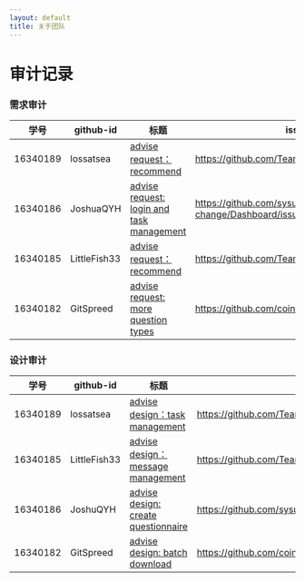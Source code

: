 ```yaml
---
layout: default
title: 关于团队
---
```


# 审计记录

### 需求审计

| 学号     | github-id | 标题                                                         | issue url                                         |
| -------- | --------- | ------------------------------------------------------------ | ------------------------------------------------- |
| 16340189 | lossatsea | [advise request：recommend](https://github.com/TeamWeGo/teamwego/issues/5) | https://github.com/TeamWeGo/teamwego/issues/5     |
| 16340186 | JoshuaQYH | [advise request: login and task management](https://github.com/sysu-change/Dashboard/issues/5) | https://github.com/sysu-change/Dashboard/issues/5 |
| 16340185 | LittleFish33 | [advise request：recommend](https://github.com/TeamWeGo/teamwego/issues/5) | https://github.com/TeamWeGo/teamwego/issues/5 |
| 16340182 | GitSpreed | [advise request: more question types](https://github.com/coinarrival/coinarrival/issues/3) | https://github.com/coinarrival/coinarrival/issues/3 |

### 设计审计

| 学号     | github-id    | 标题                                                         | issue url                                         |
| -------- | ------------ | ------------------------------------------------------------ | ------------------------------------------------- |
| 16340189 | lossatsea    | [advise design：task management](https://github.com/TeamWeGo/teamwego/issues/6) | https://github.com/TeamWeGo/teamwego/issues/6     |
| 16340185 | LittleFish33 | [advise design：message management](https://github.com/TeamWeGo/source_code/issues/49) | https://github.com/TeamWeGo/source_code/issues/49 |
| 16340186 | JoshuQYH     | [advise design: create questionnaire](https://github.com/sysu-change/Dashboard/issues/6) | https://github.com/sysu-change/Dashboard/issues/6 |
| 16340182 | GitSpreed    | [advise design: batch download](https://github.com/coinarrival/coinarrival/issues/4) |https://github.com/coinarrival/coinarrival/issues/4|
